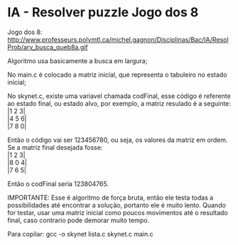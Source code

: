 # IA - Resolver puzzle Jogo dos 8 
Jogo dos 8: http://www.professeurs.polymtl.ca/michel.gagnon/Disciplinas/Bac/IA/ResolProb/arv_busca_queb8a.gif

Algoritmo usa basicamente a busca em largura;

No main.c é colocado a matriz inicial, que representa o tabuleiro no estado inicial;

No skynet.c, existe uma variavel chamada codFinal, esse código é referente ao estado final, ou estado alvo, por exemplo, a matriz resulado é a seguinte:<br/>
|1 2 3|<br/>
|4 5 6|<br/>
|7 8 0|<br/>

Então o código vai ser 123456780, ou seja, os valores da matriz em ordem. Se a matriz final desejada fosse:<br/>
|1 2 3|<br/>
|8 0 4|<br/>
|7 6 5|<br/>

Então o codFinal seria 123804765.

IMPORTANTE: Esse é algoritmo de força bruta, então ele testa todas a possibilidades até encontrar a solução, portanto ele é muito lento. Quando for testar, usar uma matriz inicial como poucos movimentos até o resultado final, caso contrario pode demorar muito tempo.

Para copilar: gcc -o skynet lista.c skynet.c main.c
